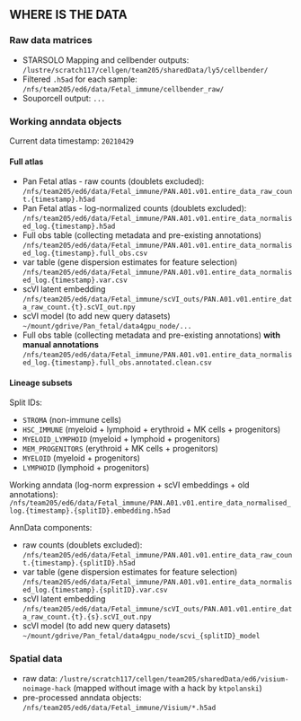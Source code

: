 ## WHERE IS THE DATA

### Raw data matrices
- STARSOLO Mapping and cellbender outputs: `/lustre/scratch117/cellgen/team205/sharedData/ly5/cellbender/`
- Filtered `.h5ad` for each sample: `/nfs/team205/ed6/data/Fetal_immune/cellbender_raw/`
- Souporcell output: `...`

### Working anndata objects

Current data timestamp: `20210429`

#### Full atlas

- Pan Fetal atlas - raw counts (doublets excluded): `/nfs/team205/ed6/data/Fetal_immune/PAN.A01.v01.entire_data_raw_count.{timestamp}.h5ad` 
- Pan Fetal atlas - log-normalized counts (doublets excluded): `/nfs/team205/ed6/data/Fetal_immune/PAN.A01.v01.entire_data_normalised_log.{timestamp}.h5ad` 
- Full obs table (collecting metadata and pre-existing annotations) `/nfs/team205/ed6/data/Fetal_immune/PAN.A01.v01.entire_data_normalised_log.{timestamp}.full_obs.csv`
- var table (gene dispersion estimates for feature selection) `/nfs/team205/ed6/data/Fetal_immune/PAN.A01.v01.entire_data_normalised_log.{timestamp}.var.csv`
- scVI latent embedding `/nfs/team205/ed6/data/Fetal_immune/scVI_outs/PAN.A01.v01.entire_data_raw_count.{t}.scVI_out.npy` 
- scVI model (to add new query datasets) `~/mount/gdrive/Pan_fetal/data4gpu_node/...`
- Full obs table (collecting metadata and pre-existing annotations) **with manual annotations** `/nfs/team205/ed6/data/Fetal_immune/PAN.A01.v01.entire_data_normalised_log.{timestamp}.full_obs.annotated.clean.csv`

#### Lineage subsets

Split IDs:
- `STROMA` (non-immune cells)
- `HSC_IMMUNE` (myeloid + lymphoid + erythroid + MK cells + progenitors)
- `MYELOID_LYMPHOID` (myeloid + lymphoid + progenitors)
- `MEM_PROGENITORS` (erythroid + MK cells + progenitors)
- `MYELOID` (myeloid + progenitors)
- `LYMPHOID` (lymphoid + progenitors)

Working anndata (log-norm expression + scVI embeddings + old annotations): `/nfs/team205/ed6/data/Fetal_immune/PAN.A01.v01.entire_data_normalised_log.{timestamp}.{splitID}.embedding.h5ad` 
 
AnnData components:
- raw counts (doublets excluded): `/nfs/team205/ed6/data/Fetal_immune/PAN.A01.v01.entire_data_raw_count.{timestamp}.{splitID}.h5ad` 
- var table (gene dispersion estimates for feature selection) `/nfs/team205/ed6/data/Fetal_immune/PAN.A01.v01.entire_data_normalised_log.{timestamp}.{splitID}.var.csv`
- scVI latent embedding `/nfs/team205/ed6/data/Fetal_immune/scVI_outs/PAN.A01.v01.entire_data_raw_count.{t}.{s}.scVI_out.npy`  
- scVI model (to add new query datasets) `~/mount/gdrive/Pan_fetal/data4gpu_node/scvi_{splitID}_model`

### Spatial data

- raw data: `/lustre/scratch117/cellgen/team205/sharedData/ed6/visium-noimage-hack` (mapped without image with a hack by `ktpolanski`)
- pre-processed anndata objects: `/nfs/team205/ed6/data/Fetal_immune/Visium/*.h5ad` 
 

